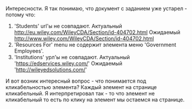 Интересности.
Я так понимаю, что документ с заданием уже устарел - потому что:
1) 'Students' url'ы не совпадают. 
    Актуальный http://eu.wiley.com/WileyCDA/Section/id-404702.html 
	Ожидаемый http://www.wiley.com/WileyCDA/Section/id-404702.html
2) 'Resources For' menu не содержит элемента меню 'Government Employees'.
4) 'Institutions' урл'ы не совпадают.
    Aктуальный 'https://edservices.wiley.com/'
	Ожидаемый 'http://wileyedsolutions.com/'

И вот возник интересный вопрос - что понимается под кликабельностью элемента? 
Каждый элемент на странице кликабельный. 
Я интерпретировал так - то что элемент не кликабельный то есть по клику на элемент мы остаемся на странице.
